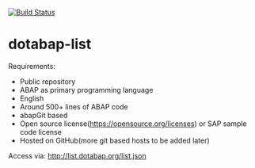 [![Build Status](https://travis-ci.org/dotabap/dotabap-list.svg?branch=master)](https://travis-ci.org/dotabap/dotabap-list)

# dotabap-list

Requirements:
* Public repository
* ABAP as primary programming language
* English
* Around 500+ lines of ABAP code
* abapGit based
* Open source license(https://opensource.org/licenses) or SAP sample code license
* Hosted on GitHub(more git based hosts to be added later)

Access via: http://list.dotabap.org/list.json
